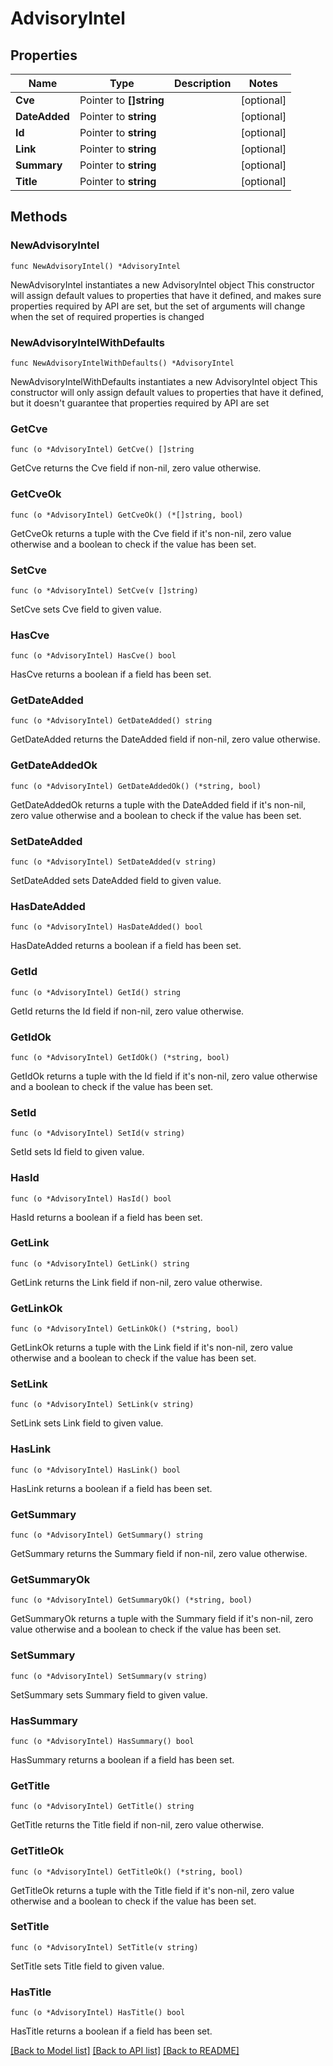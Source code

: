 # AdvisoryIntel

## Properties

Name | Type | Description | Notes
------------ | ------------- | ------------- | -------------
**Cve** | Pointer to **[]string** |  | [optional] 
**DateAdded** | Pointer to **string** |  | [optional] 
**Id** | Pointer to **string** |  | [optional] 
**Link** | Pointer to **string** |  | [optional] 
**Summary** | Pointer to **string** |  | [optional] 
**Title** | Pointer to **string** |  | [optional] 

## Methods

### NewAdvisoryIntel

`func NewAdvisoryIntel() *AdvisoryIntel`

NewAdvisoryIntel instantiates a new AdvisoryIntel object
This constructor will assign default values to properties that have it defined,
and makes sure properties required by API are set, but the set of arguments
will change when the set of required properties is changed

### NewAdvisoryIntelWithDefaults

`func NewAdvisoryIntelWithDefaults() *AdvisoryIntel`

NewAdvisoryIntelWithDefaults instantiates a new AdvisoryIntel object
This constructor will only assign default values to properties that have it defined,
but it doesn't guarantee that properties required by API are set

### GetCve

`func (o *AdvisoryIntel) GetCve() []string`

GetCve returns the Cve field if non-nil, zero value otherwise.

### GetCveOk

`func (o *AdvisoryIntel) GetCveOk() (*[]string, bool)`

GetCveOk returns a tuple with the Cve field if it's non-nil, zero value otherwise
and a boolean to check if the value has been set.

### SetCve

`func (o *AdvisoryIntel) SetCve(v []string)`

SetCve sets Cve field to given value.

### HasCve

`func (o *AdvisoryIntel) HasCve() bool`

HasCve returns a boolean if a field has been set.

### GetDateAdded

`func (o *AdvisoryIntel) GetDateAdded() string`

GetDateAdded returns the DateAdded field if non-nil, zero value otherwise.

### GetDateAddedOk

`func (o *AdvisoryIntel) GetDateAddedOk() (*string, bool)`

GetDateAddedOk returns a tuple with the DateAdded field if it's non-nil, zero value otherwise
and a boolean to check if the value has been set.

### SetDateAdded

`func (o *AdvisoryIntel) SetDateAdded(v string)`

SetDateAdded sets DateAdded field to given value.

### HasDateAdded

`func (o *AdvisoryIntel) HasDateAdded() bool`

HasDateAdded returns a boolean if a field has been set.

### GetId

`func (o *AdvisoryIntel) GetId() string`

GetId returns the Id field if non-nil, zero value otherwise.

### GetIdOk

`func (o *AdvisoryIntel) GetIdOk() (*string, bool)`

GetIdOk returns a tuple with the Id field if it's non-nil, zero value otherwise
and a boolean to check if the value has been set.

### SetId

`func (o *AdvisoryIntel) SetId(v string)`

SetId sets Id field to given value.

### HasId

`func (o *AdvisoryIntel) HasId() bool`

HasId returns a boolean if a field has been set.

### GetLink

`func (o *AdvisoryIntel) GetLink() string`

GetLink returns the Link field if non-nil, zero value otherwise.

### GetLinkOk

`func (o *AdvisoryIntel) GetLinkOk() (*string, bool)`

GetLinkOk returns a tuple with the Link field if it's non-nil, zero value otherwise
and a boolean to check if the value has been set.

### SetLink

`func (o *AdvisoryIntel) SetLink(v string)`

SetLink sets Link field to given value.

### HasLink

`func (o *AdvisoryIntel) HasLink() bool`

HasLink returns a boolean if a field has been set.

### GetSummary

`func (o *AdvisoryIntel) GetSummary() string`

GetSummary returns the Summary field if non-nil, zero value otherwise.

### GetSummaryOk

`func (o *AdvisoryIntel) GetSummaryOk() (*string, bool)`

GetSummaryOk returns a tuple with the Summary field if it's non-nil, zero value otherwise
and a boolean to check if the value has been set.

### SetSummary

`func (o *AdvisoryIntel) SetSummary(v string)`

SetSummary sets Summary field to given value.

### HasSummary

`func (o *AdvisoryIntel) HasSummary() bool`

HasSummary returns a boolean if a field has been set.

### GetTitle

`func (o *AdvisoryIntel) GetTitle() string`

GetTitle returns the Title field if non-nil, zero value otherwise.

### GetTitleOk

`func (o *AdvisoryIntel) GetTitleOk() (*string, bool)`

GetTitleOk returns a tuple with the Title field if it's non-nil, zero value otherwise
and a boolean to check if the value has been set.

### SetTitle

`func (o *AdvisoryIntel) SetTitle(v string)`

SetTitle sets Title field to given value.

### HasTitle

`func (o *AdvisoryIntel) HasTitle() bool`

HasTitle returns a boolean if a field has been set.


[[Back to Model list]](../README.md#documentation-for-models) [[Back to API list]](../README.md#documentation-for-api-endpoints) [[Back to README]](../README.md)


